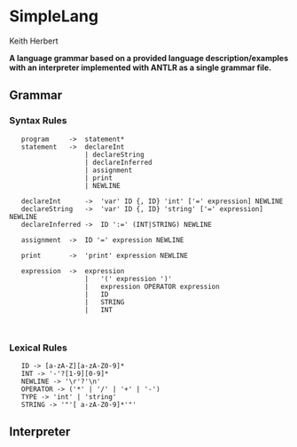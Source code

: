# SimpleLang

Keith Herbert

**A language grammar based on a provided language description/examples with an interpreter implemented with ANTLR as a single grammar file.**

## Grammar

### Syntax Rules
 ```
    program     ->  statement*
    statement   ->  declareInt
                    | declareString
                    | declareInferred
                    | assignment
                    | print
                    | NEWLINE

    declareInt      ->  'var' ID {, ID} 'int' ['=' expression] NEWLINE  
    declareString   ->  'var' ID {, ID} 'string' ['=' expression] NEWLINE
    declareInferred ->  ID ':=' (INT|STRING) NEWLINE

    assignment  ->  ID '=' expression NEWLINE
    
    print       ->  'print' expression NEWLINE
    
    expression  ->  expression
                    |   '(' expression ')'
                    |   expression OPERATOR expression
                    |   ID
                    |   STRING
                    |   INT      

    

 ```
### Lexical Rules
 ```
    ID -> [a-zA-Z][a-zA-Z0-9]*
    INT -> '-'?[1-9][0-9]*
    NEWLINE -> '\r'?'\n'
    OPERATOR -> ('*' | '/' | '+' | '-')
    TYPE -> 'int' | 'string'
    STRING -> '"'[ a-zA-Z0-9]*'"'
 ```

## Interpreter
